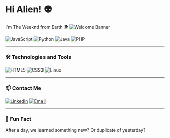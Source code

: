 # Hi Alien! 👽
I'm The Weeknd from Earth 🌍
![Welcome Banner](https://giphy.com/embed/phwcO1vmJhqTrwKp2h)

![JavaScript](https://img.shields.io/badge/-JavaScript-F7DF1E?style=flat&logo=javascript&logoColor=black)
![Python](https://img.shields.io/badge/-Python-3776AB?style=flat&logo=python&logoColor=white)
![Java](https://img.shields.io/badge/-Java-007396?style=flat&logo=java&logoColor=white)
![PHP](https://img.shields.io/badge/-PHP-777BB4?style=flat&logo=php&logoColor=white)

---

### 🛠 Technologies and Tools
![HTML5](https://img.shields.io/badge/-HTML5-E34F26?style=flat&logo=html5&logoColor=white)
![CSS3](https://img.shields.io/badge/-CSS3-1572B6?style=flat&logo=css3&logoColor=white)
![Linux](https://img.shields.io/badge/-Linux-FCC624?style=flat&logo=linux&logoColor=black)

---

### 📫 Contact Me
[![LinkedIn](https://img.shields.io/badge/-LinkedIn-blue?style=flat&logo=linkedin&logoColor=white)](https://linkedin.com/in/yourprofile)
[![Email](https://img.shields.io/badge/-Gmail-D14836?style=flat&logo=gmail&logoColor=white)](mailto:your.email@gmail.com)

---

### 🌟 Fun Fact
After a day, we learned something new? Or duplicate of yesterday?


